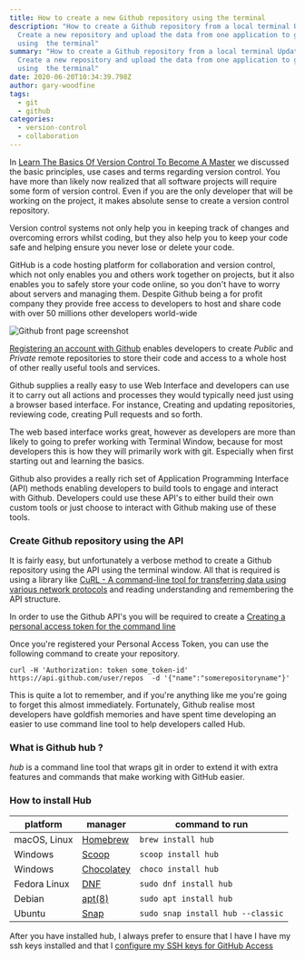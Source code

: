 ```yaml
---
title: How to create a new Github repository using the terminal
description: "How to create a Github repository from a local terminal Update :
  Create a new repository and upload the data from one application to github all
  using  the terminal"
summary: "How to create a Github repository from a local terminal Update :
  Create a new repository and upload the data from one application to github all
  using  the terminal"
date: 2020-06-20T10:34:39.798Z
author: gary-woodfine
tags:
  - git
  - github
categories:
  - version-control
  - collaboration
---
```

In [Learn The Basics Of Version Control To Become A Master](https://geekiam.co.uk/learn-the-basics-of-version-control-to-become-a-master/) we discussed the basic principles, use cases and terms regarding version control. You have more than likely now realized that all software projects will require some form of version control.  Even if you are the only developer that will be working on the project, it makes absolute sense to create a version control repository.

Version control systems not only help you in keeping track of changes and overcoming errors whilst coding, but they also help you to keep your code safe and helping ensure you never lose or delete your code.  

GitHub is a code hosting platform for collaboration and version control, which not only enables you and others work together on projects, but it also enables you to safely store your code online, so you don't have to worry about servers and managing them. Despite Github being a for profit company they provide free access to developers to host and share code with over 50 millions other developers world-wide

![Github front page screenshot](/uploads/github-screenshot.png "Github front page screenshot")

[Registering an account with Github](https://github.com/) enables developers to create *Public* and *Private* remote repositories to store their code and access to a whole host of other really useful tools and services.

Github supplies a really easy to use Web Interface and developers can use it to carry out all actions and processes they would typically need just using a browser based interface.  For instance, Creating and updating repositories, reviewing code, creating Pull requests and so forth.  

The web based interface works great, however as developers are more than likely to going to prefer working with Terminal Window, because for most developers this is how they will primarily work with git. Especially when first starting out and learning the basics.

Github also provides a really rich set of Application Programming Interface (API) methods enabling developers to build tools to engage and interact with Github. Developers could use these API's to either build their own custom tools or just choose to interact with Github making use of these tools.

### Create Github repository using the API

It is fairly easy, but unfortunately a verbose method to create a Github repository using the API using the terminal window. All that is required is using a library like [CuRL - A command-line tool for transferring data using various network protocols](https://curl.haxx.se/) and reading understanding and remembering the API structure.

In order to use the Github API's you will be required to create a [Creating a personal access token for the command line](https://help.github.com/en/github/authenticating-to-github/creating-a-personal-access-token-for-the-command-line) 

Once you're registered your Personal Access Token, you can use the following command to create your repository.


```shell
curl -H 'Authorization: token some_token-id' https://api.github.com/user/repos  -d '{"name":"somerepositoryname"}'

```

This is quite a lot to remember, and if you're anything like me you're going to forget this almost immediately.  Fortunately, Github realise most developers have goldfish memories and have spent time developing an easier to use command line tool to help developers called Hub.

### What is Github hub ?

*hub* is a command line tool that wraps git in order to extend it with extra features and commands that make working with GitHub easier.

### How to install Hub

platform | manager | command to run
---------|---------|---------------
macOS, Linux | [Homebrew](https://docs.brew.sh/Installation) | `brew install hub`
Windows | [Scoop](http://scoop.sh/) | `scoop install hub`
Windows | [Chocolatey](https://chocolatey.org/) | `choco install hub`
Fedora Linux | [DNF](https://fedoraproject.org/wiki/DNF) | `sudo dnf install hub`
Debian | [apt(8)](https://manpages.debian.org/buster/apt/apt.8.en.html) | `sudo apt install hub`
Ubuntu | [Snap](https://snapcraft.io) | `sudo snap install hub --classic`

After you have installed hub, I always prefer to ensure that I have I have my ssh keys installed and that I [configure my SSH keys for GitHub Access](https://garywoodfine.com/setting-up-ssh-keys-for-github-access/)
